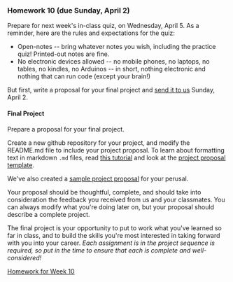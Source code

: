 ### Homework 10 (due Sunday, April 2)

Prepare for next week's in-class quiz, on Wednesday, April 5. As a reminder, here are the rules and expectations for the quiz:

- Open-notes -- bring whatever notes you wish, including the practice quiz! Printed-out notes are fine.
- No electronic devices allowed -- no mobile phones, no laptops, no tables, no kindles, no Arduinos -- in short, nothing electronic and nothing that can run code (except your brain!)

But first, write a proposal for your final project and [send it to us](mailto:jzamfirescupereira@cca.edu,caroline.crandall@cca.edu) Sunday, April 2.

#### Final Project

Prepare a proposal for your final project.

Create a new github repository for your project, and modify the README.md file to include your project proposal. To learn about formatting text in markdown `.md` files, read [this tutorial](https://help.github.com/articles/markdown-basics/) and look at the [project proposal template](project-template.md).

We've also created a [sample project proposal](sample-proposal.md) for your perusal.

Your proposal should be thoughtful, complete, and should take into consideration the feedback you received from us and your classmates. You can always modify what you're doing later on, but your proposal should describe a complete project.

The final project is your opportunity to put to work what you've learned so far in class, and to build the skills you're most interested in taking forward with you into your career. *Each assignment is in the project sequence is required, so put in the time to ensure that each is complete and well-considered!*

[Homework for Week 10](hw/week10.md)
